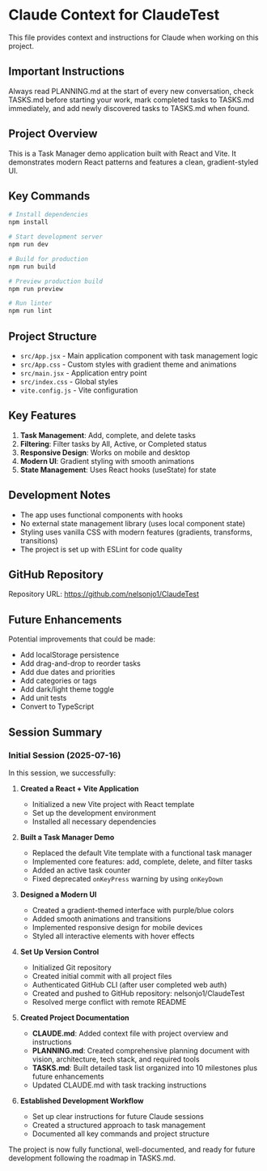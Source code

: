 # Claude Context for ClaudeTest

This file provides context and instructions for Claude when working on this project.

## Important Instructions

Always read PLANNING.md at the start of every new conversation, check TASKS.md before starting your work, mark completed tasks to TASKS.md immediately, and add newly discovered tasks to TASKS.md when found.

## Project Overview

This is a Task Manager demo application built with React and Vite. It demonstrates modern React patterns and features a clean, gradient-styled UI.

## Key Commands

```bash
# Install dependencies
npm install

# Start development server
npm run dev

# Build for production
npm run build

# Preview production build
npm run preview

# Run linter
npm run lint
```

## Project Structure

- `src/App.jsx` - Main application component with task management logic
- `src/App.css` - Custom styles with gradient theme and animations
- `src/main.jsx` - Application entry point
- `src/index.css` - Global styles
- `vite.config.js` - Vite configuration

## Key Features

1. **Task Management**: Add, complete, and delete tasks
2. **Filtering**: Filter tasks by All, Active, or Completed status
3. **Responsive Design**: Works on mobile and desktop
4. **Modern UI**: Gradient styling with smooth animations
5. **State Management**: Uses React hooks (useState) for state

## Development Notes

- The app uses functional components with hooks
- No external state management library (uses local component state)
- Styling uses vanilla CSS with modern features (gradients, transforms, transitions)
- The project is set up with ESLint for code quality

## GitHub Repository

Repository URL: https://github.com/nelsonjo1/ClaudeTest

## Future Enhancements

Potential improvements that could be made:
- Add localStorage persistence
- Add drag-and-drop to reorder tasks
- Add due dates and priorities
- Add categories or tags
- Add dark/light theme toggle
- Add unit tests
- Convert to TypeScript

## Session Summary

### Initial Session (2025-07-16)

In this session, we successfully:

1. **Created a React + Vite Application**
   - Initialized a new Vite project with React template
   - Set up the development environment
   - Installed all necessary dependencies

2. **Built a Task Manager Demo**
   - Replaced the default Vite template with a functional task manager
   - Implemented core features: add, complete, delete, and filter tasks
   - Added an active task counter
   - Fixed deprecated `onKeyPress` warning by using `onKeyDown`

3. **Designed a Modern UI**
   - Created a gradient-themed interface with purple/blue colors
   - Added smooth animations and transitions
   - Implemented responsive design for mobile devices
   - Styled all interactive elements with hover effects

4. **Set Up Version Control**
   - Initialized Git repository
   - Created initial commit with all project files
   - Authenticated GitHub CLI (after user completed web auth)
   - Created and pushed to GitHub repository: nelsonjo1/ClaudeTest
   - Resolved merge conflict with remote README

5. **Created Project Documentation**
   - **CLAUDE.md**: Added context file with project overview and instructions
   - **PLANNING.md**: Created comprehensive planning document with vision, architecture, tech stack, and required tools
   - **TASKS.md**: Built detailed task list organized into 10 milestones plus future enhancements
   - Updated CLAUDE.md with task tracking instructions

6. **Established Development Workflow**
   - Set up clear instructions for future Claude sessions
   - Created a structured approach to task management
   - Documented all key commands and project structure

The project is now fully functional, well-documented, and ready for future development following the roadmap in TASKS.md.